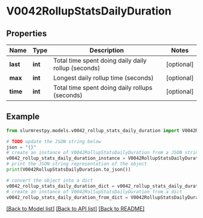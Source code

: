 # V0042RollupStatsDailyDuration


## Properties

Name | Type | Description | Notes
------------ | ------------- | ------------- | -------------
**last** | **int** | Total time spent doing daily daily rollup (seconds) | [optional]
**max** | **int** | Longest daily rollup time (seconds) | [optional]
**time** | **int** | Total time spent doing daily rollups (seconds) | [optional]

## Example

```python
from slurmrestpy.models.v0042_rollup_stats_daily_duration import V0042RollupStatsDailyDuration

# TODO update the JSON string below
json = "{}"
# create an instance of V0042RollupStatsDailyDuration from a JSON string
v0042_rollup_stats_daily_duration_instance = V0042RollupStatsDailyDuration.from_json(json)
# print the JSON string representation of the object
print(V0042RollupStatsDailyDuration.to_json())

# convert the object into a dict
v0042_rollup_stats_daily_duration_dict = v0042_rollup_stats_daily_duration_instance.to_dict()
# create an instance of V0042RollupStatsDailyDuration from a dict
v0042_rollup_stats_daily_duration_from_dict = V0042RollupStatsDailyDuration.from_dict(v0042_rollup_stats_daily_duration_dict)
```
[[Back to Model list]](../README.md#documentation-for-models) [[Back to API list]](../README.md#documentation-for-api-endpoints) [[Back to README]](../README.md)


